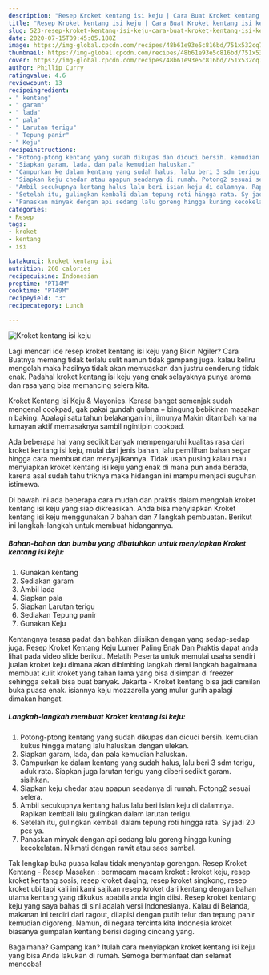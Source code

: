```yaml
---
description: "Resep Kroket kentang isi keju | Cara Buat Kroket kentang isi keju Yang Paling Enak"
title: "Resep Kroket kentang isi keju | Cara Buat Kroket kentang isi keju Yang Paling Enak"
slug: 523-resep-kroket-kentang-isi-keju-cara-buat-kroket-kentang-isi-keju-yang-paling-enak
date: 2020-07-15T09:45:05.188Z
image: https://img-global.cpcdn.com/recipes/48b61e93e5c816bd/751x532cq70/kroket-kentang-isi-keju-foto-resep-utama.jpg
thumbnail: https://img-global.cpcdn.com/recipes/48b61e93e5c816bd/751x532cq70/kroket-kentang-isi-keju-foto-resep-utama.jpg
cover: https://img-global.cpcdn.com/recipes/48b61e93e5c816bd/751x532cq70/kroket-kentang-isi-keju-foto-resep-utama.jpg
author: Phillip Curry
ratingvalue: 4.6
reviewcount: 13
recipeingredient:
- " kentang"
- " garam"
- " lada"
- " pala"
- " Larutan terigu"
- " Tepung panir"
- " Keju"
recipeinstructions:
- "Potong-ptong kentang yang sudah dikupas dan dicuci bersih. kemudian kukus hingga matang lalu haluskan dengan ulekan."
- "Siapkan garam, lada, dan pala kemudian haluskan."
- "Campurkan ke dalam kentang yang sudah halus, lalu beri 3 sdm terigu, aduk rata. Siapkan juga larutan terigu yang diberi sedikit garam. sisihkan."
- "Siapkan keju chedar atau apapun seadanya di rumah. Potong2 sesuai selera."
- "Ambil secukupnya kentang halus lalu beri isian keju di dalamnya. Rapikan kembali lalu gulingkan dalam larutan terigu."
- "Setelah itu, gulingkan kembali dalam tepung roti hingga rata. Sy jadi 20 pcs ya."
- "Panaskan minyak dengan api sedang lalu goreng hingga kuning kecokelatan. Nikmati dengan rawit atau saos sambal."
categories:
- Resep
tags:
- kroket
- kentang
- isi

katakunci: kroket kentang isi 
nutrition: 260 calories
recipecuisine: Indonesian
preptime: "PT14M"
cooktime: "PT49M"
recipeyield: "3"
recipecategory: Lunch

---
```



![Kroket kentang isi keju](https://img-global.cpcdn.com/recipes/48b61e93e5c816bd/751x532cq70/kroket-kentang-isi-keju-foto-resep-utama.jpg)

Lagi mencari ide resep kroket kentang isi keju yang Bikin Ngiler? Cara Buatnya memang tidak terlalu sulit namun tidak gampang juga. kalau keliru mengolah maka hasilnya tidak akan memuaskan dan justru cenderung tidak enak. Padahal kroket kentang isi keju yang enak selayaknya punya aroma dan rasa yang bisa memancing selera kita.

Kroket Kentang Isi Keju &amp; Mayonies. Kerasa banget semenjak sudah mengenal cookpad, gak pakai gundah gulana + bingung bebikinan masakan n baking. Apalagi satu tahun belakangan ini, ilmunya Makin ditambah karna lumayan aktif memasaknya sambil ngintipin cookpad.

Ada beberapa hal yang sedikit banyak mempengaruhi kualitas rasa dari kroket kentang isi keju, mulai dari jenis bahan, lalu pemilihan bahan segar hingga cara membuat dan menyajikannya. Tidak usah pusing kalau mau menyiapkan kroket kentang isi keju yang enak di mana pun anda berada, karena asal sudah tahu triknya maka hidangan ini mampu menjadi suguhan istimewa.


Di bawah ini ada beberapa cara mudah dan praktis dalam mengolah kroket kentang isi keju yang siap dikreasikan. Anda bisa menyiapkan Kroket kentang isi keju menggunakan 7 bahan dan 7 langkah pembuatan. Berikut ini langkah-langkah untuk membuat hidangannya.

<!--inarticleads1-->

##### Bahan-bahan dan bumbu yang dibutuhkan untuk menyiapkan Kroket kentang isi keju:

1. Gunakan  kentang
1. Sediakan  garam
1. Ambil  lada
1. Siapkan  pala
1. Siapkan  Larutan terigu
1. Sediakan  Tepung panir
1. Gunakan  Keju


Kentangnya terasa padat dan bahkan diisikan dengan yang sedap-sedap juga. Resep Kroket Kentang Keju Lumer Paling Enak Dan Praktis dapat anda lihat pada video slide berikut. Melatih Peserta untuk memulai usaha sendiri jualan kroket keju dimana akan dibimbing langkah demi langkah bagaimana membuat kulit kroket yang tahan lama yang bisa disimpan di freezer sehingga sekali bisa buat banyak. Jakarta - Kroket kentang bisa jadi camilan buka puasa enak. isiannya keju mozzarella yang mulur gurih apalagi dimakan hangat. 

<!--inarticleads2-->

##### Langkah-langkah membuat Kroket kentang isi keju:

1. Potong-ptong kentang yang sudah dikupas dan dicuci bersih. kemudian kukus hingga matang lalu haluskan dengan ulekan.
1. Siapkan garam, lada, dan pala kemudian haluskan.
1. Campurkan ke dalam kentang yang sudah halus, lalu beri 3 sdm terigu, aduk rata. Siapkan juga larutan terigu yang diberi sedikit garam. sisihkan.
1. Siapkan keju chedar atau apapun seadanya di rumah. Potong2 sesuai selera.
1. Ambil secukupnya kentang halus lalu beri isian keju di dalamnya. Rapikan kembali lalu gulingkan dalam larutan terigu.
1. Setelah itu, gulingkan kembali dalam tepung roti hingga rata. Sy jadi 20 pcs ya.
1. Panaskan minyak dengan api sedang lalu goreng hingga kuning kecokelatan. Nikmati dengan rawit atau saos sambal.


Tak lengkap buka puasa kalau tidak menyantap gorengan. Resep Kroket Kentang - Resep Masakan : bermacam macam kroket : kroket keju, resep kroket kentang sosis, resep kroket daging, resep kroket singkong, resep kroket ubi,tapi kali ini kami sajikan resep kroket dari kentang dengan bahan utama kentang yang dikukus apabila anda ingin diisi. Resep kroket kentang keju yang saya bahas di sini adalah versi Indonesianya. Kalau di Belanda, makanan ini terdiri dari ragout, dilapisi dengan putih telur dan tepung panir kemudian digoreng. Namun, di negara tercinta kita Indonesia kroket biasanya gumpalan kentang berisi daging cincang yang. 

Bagaimana? Gampang kan? Itulah cara menyiapkan kroket kentang isi keju yang bisa Anda lakukan di rumah. Semoga bermanfaat dan selamat mencoba!
